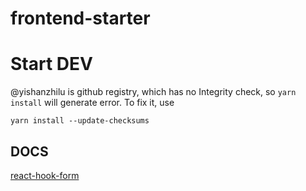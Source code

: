 # frontend-starter

# Start DEV

@yishanzhilu is github registry, which has no Integrity check, so `yarn install`
will generate error. To fix it, use

```
yarn install --update-checksums
```

## DOCS

[react-hook-form](https://react-hook-form.com/)
